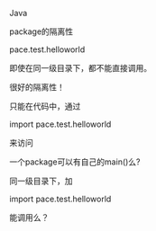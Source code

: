Java

package的隔离性

pace.test.helloworld

即使在同一级目录下，都不能直接调用。

很好的隔离性！

只能在代码中，通过

import pace.test.helloworld

来访问



一个package可以有自己的main()么?

同一级目录下，加

import pace.test.helloworld

能调用么？